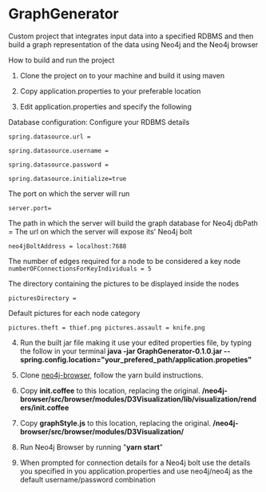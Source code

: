 # GraphGenerator

Custom project that integrates input data into a specified RDBMS and then build a graph representation of the data using Neo4j and the Neo4j browser

How to build and run the project

1. Clone the project on to your machine and build it using maven

2. Copy application.properties to your preferable location

3. Edit application.properties and specify the following

Database configuration: Configure your RDBMS details

`spring.datasource.url = 
`

`spring.datasource.username = 
`

`spring.datasource.password = 
`

`spring.datasource.initialize=true
`

The port on which the server will run

`server.port=
`

The path in which the server will build the graph database for Neo4j
dbPath = 
The url on which the server will expose its' Neo4j bolt

`neo4jBoltAddress = localhost:7688
`

The number of edges required for a node to be considered a key node
`numberOFConnectionsForKeyIndividuals = 5
`

The directory containing the pictures to be displayed inside the nodes

`picturesDirectory =`

Default pictures for each node category

`pictures.theft = thief.png
pictures.assault = knife.png`

4. Run the built jar file making it use your edited properties file, by typing the follow in your terminal
**java -jar GraphGenerator-0.1.0.jar --spring.config.location="your_prefered_path/application.propeties"**

5. Clone [neo4j-browser](https://github.com/neo4j/neo4j-browser), follow the yarn build instructions.

6. Copy **init.coffee** to this location, replacing the original.
**/neo4j-browser/src/browser/modules/D3Visualization/lib/visualization/renders/init.coffee**

7. Copy **graphStyle.js** to this location, replacing the original.
**/neo4j-browser/src/browser/modules/D3Visualization/**

8. Run Neo4j Browser by running "**yarn start**"

9. When prompted for connection details for a Neo4j bolt use the details you specified in you application.properties and use neo4j/neo4j as the default username/password combination